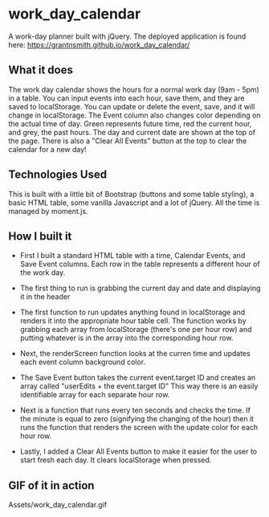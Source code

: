 # work_day_calendar
A work-day planner built with jQuery. The deployed application is found here: https://grantnsmith.github.io/work_day_calendar/

## What it does

The work day calendar shows the hours for a normal work day (9am - 5pm) in a table. You can input events into each hour, save them, and they are saved to localStorage. You can update or delete the event, save, and it will change in localStorage. The Event column also changes color depending on the actual time of day. Green represents future time, red the current hour, and grey, the past hours. The day and current date are shown at the top of the page. There is also a "Clear All Events" button at the top to clear the calendar for a new day!

## Technologies Used

This is built with a little bit of Bootstrap (buttons and some table styling), a basic HTML table, some vanilla Javascript and a lot of jQuery. All the time is managed by moment.js.

## How I built it

* First I built a standard HTML table with a time, Calendar Events, and Save Event columns. Each row in the table represents a different hour of the work day.

* The first thing to run is grabbing the current day and date and displaying it in the header

* The first function to run updates anything found in localStorage and renders it into the appropriate hour table cell. The function works by grabbing each array from localStorage (there's one per hour row) and putting whatever is in the array into the corresponding hour row. 

* Next, the renderScreen function looks at the curren time and updates each event column background color.

* The Save Event button takes the current event.target ID and creates an array called "userEdits + the event.target ID" This way there is an easily identifiable array for each separate hour row.

* Next is a function that runs every ten seconds and checks the time. If the minute is equal to zero (signifying the changing of the hour) then it runs the function that renders the screen with the update color for each hour row.

* Lastly, I added a Clear All Events button to make it easier for the user to start fresh each day. It clears localStorage when pressed.


## GIF of it in action

Assets/work_day_calendar.gif


 




